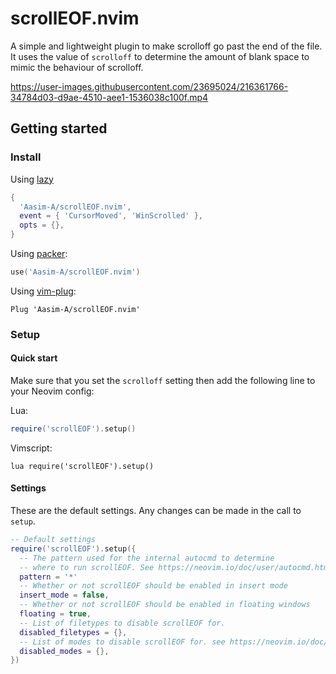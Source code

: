 scrollEOF.nvim
==============
A simple and lightweight plugin to make scrolloff go past the end of the file. It uses the value of `scrolloff` to determine the amount of blank space to mimic the behaviour of scrolloff.

https://user-images.githubusercontent.com/23695024/216361766-34784d03-d9ae-4510-aee1-1536038c100f.mp4

Getting started
---------------
### Install

Using [lazy](https://github.com/folke/lazy.nvim)
```lua
{
  'Aasim-A/scrollEOF.nvim',
  event = { 'CursorMoved', 'WinScrolled' },
  opts = {},
}
```

Using [packer](https://github.com/wbthomason/packer.nvim):
```lua
use('Aasim-A/scrollEOF.nvim')
```

Using [vim-plug](https://github.com/junegunn/vim-plug):
```vim
Plug 'Aasim-A/scrollEOF.nvim'
```

### Setup
#### Quick start
Make sure that you set the `scrolloff` setting then add the following line to your Neovim config:

Lua:
```lua
require('scrollEOF').setup()
```
Vimscript:
```vim
lua require('scrollEOF').setup()
```
#### Settings
These are the default settings. Any changes can be made in the call to `setup`.
```lua
-- Default settings
require('scrollEOF').setup({
  -- The pattern used for the internal autocmd to determine
  -- where to run scrollEOF. See https://neovim.io/doc/user/autocmd.html#autocmd-pattern
  pattern = '*'
  -- Whether or not scrollEOF should be enabled in insert mode
  insert_mode = false,
  -- Whether or not scrollEOF should be enabled in floating windows
  floating = true,
  -- List of filetypes to disable scrollEOF for.
  disabled_filetypes = {},
  -- List of modes to disable scrollEOF for. see https://neovim.io/doc/user/builtin.html#mode()
  disabled_modes = {},
})
```
